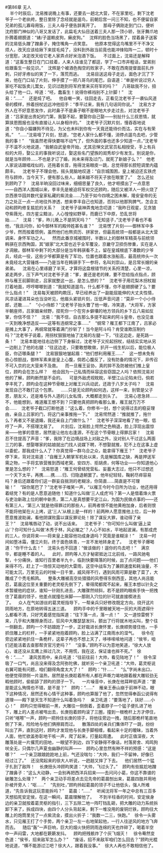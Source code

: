 #第86章 无人<br />    半个时辰后，沈易推说晚上有事，还要去一趟北大营，不在家里吃，剩下沈老爷子一个老纨绔，整日里除了念经就是遛鸟，前朝后宫一问三不知，也不便留自家兄弟的孤儿寡母用饭，三夫人母子便告辞离开了。    那母子俩刚走到门口，便听沈府那门神似的八哥又发话了，此扁毛大仙目送着三夫人那一顶小轿，张牙舞爪地扑腾着翅膀道：“婊/子遛赖皮狗，癞皮狗。”    沈辉的脸色当场黑了，捏着鼻子送客的沈易低头蹭了蹭鼻子，掩住嘴角一点笑意。    他原本觉得这鸟嘴里不干不净又烦人，改天应该给揪下来拔毛炖了，没料到外敌当前竟也能冲锋陷阵一二，顿时十分宽慰，决定改天给它老人家弄点好米泡酒下饭。    不过面上，沈易还是解释道：“这畜生整日在门口挂着，人来人往谁见了都逗，学了一口市井粗话，堂弟别给跟畜生一般见识。”    沈辉是个被酒色掏空的败家子，不敢在西南提督面前扎炸刺，只好牙疼似的笑了一下，落荒而逃。    沈易目送这母子走远，面色才沉了下来，他在门口站了片刻，伸手摸了一把八哥鸟的尾巴，自语道：“单是听说过穷人家吃不起饭卖儿鬻女，见识过跑到将军府里来买将军的吗？”    八哥敌我不分，扭头给了他一口，啐道：“呸，蠢畜生！讹得你裤裆别不上针脚！”    沈易：“……”    还是炖了吧。    他自嘲一笑，往回走去，正看见沈老爷子一袭仙风道骨的模样，拎着拐杖远远冲他招手：“季平过来，我有几句话同你说。”    沈易方才外人在不好意思发作，此时鼻子不是鼻子眼不是眼地大步走过去，对沈老爷子道：“吕家是出贵妃的门第，我娶不起，要娶你自己娶——别扯什么三叔恩情，就算挟恩图报也没有直接让人以身相许的。”    沈老爷子沉默片刻，慢吞吞地说道：“你自小猫嫌狗不待见，为父也未料到你有一天竟还能待价而沽，实在与有荣焉。”    “……”沈易噎了片刻，怒道，“您老人家什么都不懂，消停点遛鸟去吧，少管我的事！”    “我虽然老得快要喘不动气了，但外面的事也还多少知道一点，”沈老爷子不温不火地说道，“我朝自武皇帝开始，尤其忌惮文武官员私相授受，手上有兵权的大将，娶公主的事我听说过，娶这些名门望族的闺秀却少有发生。别说是你，就是当年顾帅……不也是才订了婚，尚未来得及过门，就死了新娘子么？”    他老人家说话跟唱戏似的，还拖着长音，拖得沈易眼皮一跳，总觉得那长腔短调里内蕴颇丰。    沈老爷子不理会他，摇头晃脑地叹道：“自京城围困，皇上被迫还玄铁虎符与顾帅，当今天下，便有那么些人，越来越不将天子放在眼里了。”    怎么还扯到顾昀了？    沈易半晌没回过味来，细细思量了良久，他才咂摸出了一点意思——自西洋人围城以来，李丰先是被迫将军权交还顾昀，随后又被洋人一把火烧了京西景华园并数代皇家私藏的紫流金……乃至于如今四境之困未解，隆安皇帝的无力之处正一点一点地往外渗透，想来李丰自己也知道，否则以他那狗脾气，怎会主动和顾昀修复尴尬的关系？    沈老爷子装神弄鬼地念叨道：“我昨日观星，见贪狼夺紫薇光，四方星尘黯淡，人心惶惶如野草，而鹿已下中原，恐乱世将始……”    沈易：“爹，昨儿晚上不是阴天吗？”    “无知竖子，”沈老爷子看也不看他，“我且问你，如今御林军的殿帅姓甚名谁？”    沈易愣了片刻——御林军中多少爷，然而按着惯例，虽然他们也熬资历、拼家世，但最高统领一般都是从北大营调来、身怀军功之人。    然而此番京城被围时，半数以上的御林军精英与前统领韩骐在京西殉国，其“娘家”北大营也近乎全军覆没，京畿守卫损伤惨重，实在是人才凋敝。御林军中剩下的大部分是当年韩骐看不上，留在皇城根底下凑数的少爷兵，经此一役，这些少爷都算是有了军功，位置也跟着水涨船高，最高统帅头一次未竟经北大营锤炼——乃是当年在韩骐手下一参将，名叫刘崇山，是吕常长嫂的亲弟弟。    沈易在心里琢磨了半天，才算将这盘根错节的关系捋清楚，心里一凉，紧走两步，压下声气对沈老爷子道：“爹，姜还是老的辣，要不您给指点指点，顾帅与雁王前脚刚走，吕家就整这一出，是怎么想的？”    沈老爷子用花梨木拐杖敲打着地面，哼哼唧唧到道：“我就知道遛鸟，什么都不懂，你不是翅膀硬了么？要什么指点！”    沈易每天被顾昀欺压，早已经养出了一副能屈能伸的大丈夫性情，风凉话灌进耳朵也当没听见，他眉头紧锁片刻，压低声音问道：“莫非一个小小侍郎，还敢……”    “小小侍郎？”沈老爷子抬头瞥了他一眼，冷笑道，“大将军，方家半朝座师，吕家姻亲倾野，捏死你一个在穷乡僻壤的地方领兵的乡下丘八易如反掌，你信不信？”    沈易：“我不信，自古那么多提不起来的阿斗皇帝，也没见谁一天到晚净想造反——这等有违纲常之事……”    “纲常？雁王都下江南了，吕家必是摊上大事了，再纲常就等着满门抄斩了！当今是阿斗吗？肯受谁欺压制约吗？”沈老爷子说着，用拐杖狠狠地抽了沈易的左腿一下，“往这边走，是死路一条！”    沈易本能地往右边侧了下身躲过，沈老爷子又抡起拐杖，结结实实地从另一边削上了他的右腿：“往这边走，只要敢想敢做，扒开一线生机以后，能位极人臣，你迈哪条腿？”    沈易狠狠地皱起眉：“他们想利用雁王……”    这一想未免有些心惊胆战，御林军素来是皇上心腹，倘若心腹反了，没有防备的情况下，非传召不可入京的北大营来不及救。    而一旦雁王妥协，真的猝不及防被他们推上皇位，顾昀会在怎么样？    他会因为一己私情而纵容这些窃国之人吗？依照沈易对他的了解，顾昀断然是不会的。    可是外敌虎视眈眈，半壁江山沦陷未归，倘若李丰死了，顾昀会在这种节骨眼上对雁王兴兵动武，还政于八岁太子吗？    沈易发现自己不敢打这个包票。    ……只是无论顾昀如何选，这样一来，别管是父子恩，朋友义，还是难与外人道的儿女私情，大概都走到头了。    沈易心思急转……不，他能想到，难道雁王想不到？只要他真把顾昀看那么重，雁王就万万不会……    沈老爷子截口打断他道：“这么着，你修书一封，想个说得过去的稳妥理由，亲自上吕家的门，将这门亲事推拖一下。”    沈易愕然道：“推就推了，拖什么？再者又不是退婚，我还亲自上门做什么？”    沈老爷子深深地看了他一眼，低哼了一声，不搭理沈易了。    片刻后，沈易脸上愕然之色稍退，脸上浮现出震惊来——他爹的意思，居然是让他左右逢源，不在这个节骨眼上得罪吕家！    沈易忍不住提高了声音：“爹，我除了在边境战场上对敌之外，没对别人干过这么两面三刀的事，想娶哪家的姑娘就出门找人说媒下聘，不想娶就推，犯不上在这事上虚以委蛇，那我成什么人了？你真觉得一群乌合之众，能拿得下雁王？”    沈老爷子停下来，背对沈易道：“自雁王入朝掌军机处以来，先是解国库之缺，再是押送军需之物，一手将玄铁营推到西域老窝，安四方、拒胡虏，何等功业——你知道他心里是怎么想的？”    沈易怒道：“雁王何曾结党营私、妄蓄大志过，他只不过想还一个天下太平，再携……携……归、归隐退朝罢了。他年纪轻轻，鞠躬尽瘁容易吗？身后还跟着你们这一群妄自揣测的老糊涂，你简直……简直是不可理喻！”    “踩你尾巴了？”沈老爷子嗤笑一声，“以雁王今时今日所为功业，他还用得着结党？有的是人愿意追随他！知道什么叫做‘三人成虎’吗？第一人是借着烽火票与吏治新政上位的朝中新贵，第二人是真想要平定江山，为国为民做点事的——还有第三人，‘第三人’就是他得罪过的那些人，前两者恨不能他黄袍加身，后者则恨不能将他架在火上烤，这‘三人’从根上是一样的！前两种人愿意推他上位，后一种愿意推波助澜，看他阴谋败露以谋反罪论处！除了谋反大罪，谁动得了亲王？”    沈易嘴唇动了动，说不出话来。    沈老爷子：“你可知什么叫做‘逼上梁山’？你可知什么叫做‘木秀于林，风必摧之’？人心不如水，平地起波澜，有那成虎的三人，你说将来——将来皇上能容他功成身退吗？究竟是谁糊涂！”    沈易一时间如堕冰霜，僵立片刻，终于面色铁青，一言不发地转身走了。    沈老爷子爆喝道：“你干什么去！”    沈易头也不回道：“做该做的！遛你的鸟去吧！”    满京华，都是睡不着的人。    此时，顾昀等人方才秘密抵达江北前线，一路风驰电掣，十分痛快，谁知行百里者半九十，临到快要降落的时候，出了点问题——他们来得不巧，赶上了一场惊天动地的大雷雨，这空中战车为了兼顾速度和耗油量，不可能太沉，万里无云的时候一日千里，威风得不行，遇到风雨可算是歇了菜了，大雕成了个秃毛鹌鹑。    整条大雕被高空处猎猎的风卷得东倒西歪，其他人尚且能忍，葛晨这位至关重要的老灵枢先倒下了，晕得爬都爬不起来，雁王本想以针灸之术暂缓他的症状，谁知一针刚扎进去，大雕骤然倾斜，若不是顾昀眼疾手快一把拽住了葛晨的领子，他差点就撞在床脚——那刚入穴位的针可就直接楔进去了。    众人在气如游丝的葛灵枢指导下，一帮亲兵只好修改既定方向，绕开这片阴雨地方，在原地转得五迷三道。    顾昀手中的千里眼被天地一灰的大雨遮得什么都看不清，只好凭着感觉指挥道：“往下落一点，落一点！”    又一道惊雷劈下来，几乎和大雕擦身而过，狂风中大雕瑟瑟发抖，颤出了行将就木地尖叫，整个往一侧翻去，顾昀一个不妨踉跄了一步，正好栽进长庚怀里，长庚顺势搂住他，一手抓住雕上的栏杆，一手紧紧地抱着顾昀，脸上沾满了江南雨水的湿气。    徐令在旁边紧紧地扒住一条桅杆，这辈子再也不想上天了，哆哆嗦嗦地问道：“侯爷，咱们还能活着去查那帮贪官污吏吗？”    “没事，”顾昀不以为意地笑道，“徐大人放心，谁还没从玄鹰上摔过几次，不用慌，我在这，保证谁也摔不死。”    徐令：“……”    凄风苦雨中，亲兵吼道：“往前往前！大帅，看见陆地了！”    徐令深吸了一口气，尚且没来得及念阿弥陀佛，就听另一个亲卫吼道：“大帅，葛灵枢说右翼可能有问题，咱们翻得角度太大了！”    顾昀：“什……”    “么”字尚未出口，他便觉得颈侧一片温热，居然是长庚趁着所有人都在声嘶力竭地跟着艘大雕较劲无暇他顾时，偷偷舔了顾昀的颈子一下。    一片噪音中，长庚在他耳畔低声道：“要是能这么殉情也不错，是不是？”    顾昀：“……”    雁亲王泰山崩于前神不动，眼下这种情况，居然还有心情干这种事，顾昀也算服了他了，忽然觉得奉函公说得有道理——殿下是天生不知道什么叫着急吗？    亲卫吼道：“要落地了，扶好……小心！”    顾昀只觉得眼前一黑，大雕往一侧倒着，歪着脖子一个猛子便扎进了地下，雕上的人差点被甩出去，长庚抱着顾昀滚了三圈，撞到一根桅杆上方才停住，只听“喀嚓”一声，顾昀一把拎住长庚的领子，将他往旁边一拽，随后那桅杆笔直地倒了下来，险险地与他们俩擦肩而过。    散落四处的亲兵们集体吓了一跳，纷纷叫出了声，直到这时，顾昀才发现他与长庚手脚相缠，看起来十足的暧昧，当着外人面，他忙欲盖弥彰地干咳一声，爬了起来，打量起周遭。    此时正值深夜，大雕落处是一片撂荒的田地，一眼望不到边，四下安静得不像话，村落房舍、鸡鸣狗吠全无，只偶尔几声夏虫幽静的叫声——    顾昀心里忽然有种不祥的预感：“这是哪？”    一个亲卫踉踉跄跄地上前，气还没喘匀：“大帅，我们一不留神，好像已经过江了。”    还没爬起来的徐大人听说，一趔趄又摔了下去。    他们居然一个猛子扎到了敌阵！    长庚扭头冲顾昀笑道：“大帅，飞过头了。”    顾昀有些尴尬地蹭了蹭鼻子：“这么大动静，一会别再把西洋兵招来——去问问小葛，你这不靠谱的破雕怎么处理？”    两个亲卫动手将差点去见先帝的葛晨刨出来，葛晨四肢并用地扑棱开旁人：“呕……”    “先别吐，”顾昀拎起葛晨的领子不让他低头，强人所难道，“先告诉我这玩意能拆吗？”    葛晨：“……”    听闻沈将军一年之中总有三百多天想掐死安定侯，在这一瞬间，葛晨理解他了。    不到半柱香的时间，安定侯身边的亲卫就按着葛灵枢的指引，三下五除二地一阵叮铛乱砸，把大雕的动力系统拆卸下来了，拆成四块，由四个人分头背起来，剩下一堆没用的废铜烂铁，顾昀往大雕上的炮筒里兑了一点紫流金，摸出火折子：“我数一二三，快跑。”    徐令一头雾水，只见雁王打了个手势，两个亲卫一左一右地架起他，一行人往逆风的地方飞奔而去。    随后“轰”一声巨响，巨大的烟火快把阴雨连绵的天也炸碎了，喝着半空中一声闷雷，大地都在簌簌发抖。    顾昀把残骸炸了个灰飞烟灭！    徐令蓦然变色道：“侯爷，招来敌军怎么办？”    “废话，招不来敌军咱们怎么回去？”顾昀光棍地说道，“横不能游过江吧？徐大人，跟着我没事。”    徐大人再也不敢相信他了。